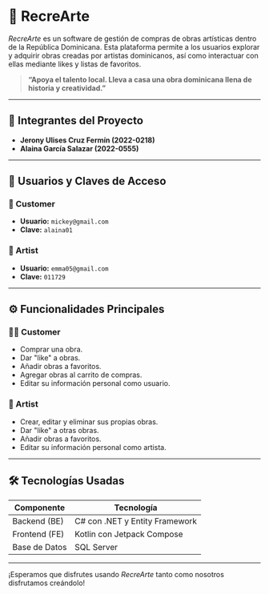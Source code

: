 # 🎨 RecreArte

_RecreArte_ es un software de gestión de compras de obras artísticas dentro de la República Dominicana. Esta plataforma permite a los usuarios explorar y adquirir obras creadas por artistas dominicanos, así como interactuar con ellas mediante likes y listas de favoritos.

> **“Apoya el talento local. Lleva a casa una obra dominicana llena de historia y creatividad.”**

---

## 👥 Integrantes del Proyecto

- **Jerony Ulises Cruz Fermín (2022-0218)**
- **Alaina García Salazar (2022-0555)**

---

## 🔐 Usuarios y Claves de Acceso

### 👤 Customer
- **Usuario:** `mickey@gmail.com`
- **Clave:** `alaina01`

### 🎨 Artist
- **Usuario:** `emma05@gmail.com`
- **Clave:** `011729`

---

## ⚙️ Funcionalidades Principales

### 🧑‍💼 Customer

- Comprar una obra.
- Dar "like" a obras.
- Añadir obras a favoritos.
- Agregar obras al carrito de compras.
- Editar su información personal como usuario.

### 🎨 Artist

- Crear, editar y eliminar sus propias obras.
- Dar "like" a otras obras.
- Añadir obras a favoritos.
- Editar su información personal como artista.

---

## 🛠️ Tecnologías Usadas

| Componente      | Tecnología                                 |
|-----------------|--------------------------------------------|
| Backend (BE)    | C# con .NET y Entity Framework             |
| Frontend (FE)   | Kotlin con Jetpack Compose                 |
| Base de Datos   | SQL Server                                 |

---

¡Esperamos que disfrutes usando *RecreArte* tanto como nosotros disfrutamos creándolo!
